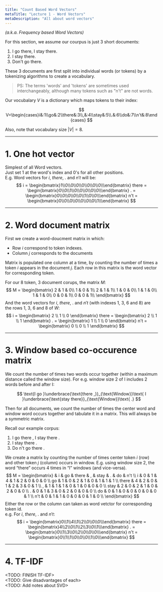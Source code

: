 ```yaml
---
title: "Count Based Word Vectors"
metaTitle: "Lecture 1 - Word Vectors"
metaDescription: "All about word vectors"
---
```

_(a.k.a. Frequency based Word Vectors)_

For this section, we assume our courpus is just 3 short documents: <br/>
1. I go there, I stay there.
2. I stay there.
3. Don't go there.

These 3 documents are first split into individual words (or tokens) by a tokenizing algorithms to create a vocabulary.
> PS: The terms 'words' and 'tokens' are sometimes used interchangeably, although many tokens such as "n't" are not words.

Our vocubalary $V$ is a dictionary which maps tokens to their index:

$$
V=\begin{cases}i&:1\\go&:2\\there&:3\\,&:4\\stay&:5\\.&:6\\do&:7\\n't&:8\end{cases}
$$

Also, note that vocabulary size $\vert{V}\vert = 8$.

---
# 1. One hot vector
Simplest of all Word vectors. <br/>
Just set $1$ at the word's index and $0$'s for all other positions. <br/>
E.g. Word vectors for $i$, $there$, $.$ and $n't$ will be:
$$
i = \begin{bmatrix}1\\0\\0\\0\\0\\0\\0\\0\\\end{bmatrix}
there = \begin{bmatrix}0\\0\\1\\0\\0\\0\\0\\0\\\end{bmatrix}
. = \begin{bmatrix}0\\0\\0\\0\\0\\1\\0\\0\\\end{bmatrix}
n't = \begin{bmatrix}0\\0\\0\\0\\0\\0\\0\\1\\\end{bmatrix}
$$

---
# 2. Word document matrix
First we create a word-doucment matrix in which:
- Row $i$ correspond to token indexes.
- Column $j$ corresponds to the documents 

Matrix is populated one column at a time, by counting the number of times a token $i$ appears in the document $j$. 
Each row in this matrix is the word vector for corresponding token. <br/>

For our 8 token, 3 document corups, the matrix $M$:<br/>
$$
M = \begin{bmatrix}
    2 & 1 & 0\\
    1 & 0 & 1\\
    2 & 1 & 1\\
    1 & 0 & 0\\
    1 & 1 & 0\\
    1 & 1 & 0\\
    0 & 0 & 1\\
    0 & 0 & 1\\
    \end{bmatrix}
$$
And the word vectors for $i$, $there$, $.$ and $n't$ (with indexes 1, 3, 6 and 8) are the rows 1, 3, 6 and 8 of $W$: <br/>
$$
i = \begin{bmatrix} 2 \\ 1 \\ 0 \end{bmatrix}
there = \begin{bmatrix} 2 \\ 1 \\ 1 \end{bmatrix}
. = \begin{bmatrix} 1 \\ 1 \\ 0 \end{bmatrix}
n't = \begin{bmatrix} 0 \\ 0 \\ 1 \end{bmatrix}
$$

---
# 3. Window based co-occurence matrix
We count the number of times two words occur together (within a maximum distance called the window size).
For e.g. window size 2 of $\text{I}$ includes 2 words before and after $\text{I}$:

$$
\text{I go }\underbrace{\text{there ,}}_{\text{Window}}\text{ I }\underbrace{\text{stay there}}_{\text{Window}}\text{ .}
$$

Then for all documents, we count the number of times the center word and window word occurs together and tabulate it in a matrix.
This will always be a symmetric matrix.

Recall our example corpus: <br/>
1. I go there , I stay there .<br/>
2. I stay there . <br/>
3. Do n't go there . <br/>

We create a matrix by counting the number of times center token $i$ (row) and other token $j$ (column) occurs in window.
E.g. using window size 2, the word $\text{“there”}$ occurs 4 times in $\text{“I”}$ windows (and vice-versa).
$$
M = \begin{bmatrix}
          & i & go & there & , & stay & . & do & n't \\
    i     & 0 & 1  & 4     & 1 & 2    & 0 & 0  & 0   \\
    go    & 1 & 0  & 2     & 1 & 0    & 1 & 1  & 1   \\
    there & 4 & 2  & 0     & 1 & 2    & 3 & 0  & 1   \\
    ,     & 1 & 1  & 1     & 0 & 1    & 0 & 0  & 0   \\
    stay  & 2 & 0  & 2     & 1 & 0    & 2 & 0  & 0   \\
    .     & 0 & 1  & 3     & 0 & 2    & 0 & 0  & 0   \\
    do    & 0 & 1  & 0     & 0 & 0    & 0 & 0  & 1   \\
    n't   & 0 & 1  & 1     & 0 & 0    & 0 & 1  & 0   \\
    \end{bmatrix}
$$
Either the row or the column can taken as word vetctor for corresponding token id. <br/>
e.g. For $i$, $there$, $.$ and $n't$:
$$
i = \begin{bmatrix}0\\1\\4\\1\\2\\0\\0\\0\\\end{bmatrix}
there = \begin{bmatrix}4\\2\\0\\1\\2\\3\\0\\1\\\end{bmatrix}
. = \begin{bmatrix}0\\1\\3\\0\\2\\0\\0\\0\\\end{bmatrix}
n't = \begin{bmatrix}0\\1\\1\\0\\0\\0\\1\\0\\\end{bmatrix}
$$

---
# 4. TF-IDF

<TODO: FINISH TF-IDF> <br/>
<TODO: Give disadvantages of each> <br/>
<TODO: Add notes about SVD> <br/>

